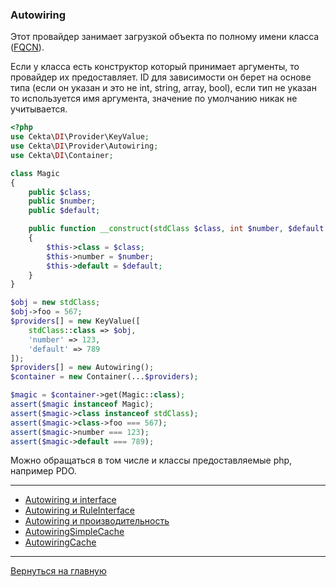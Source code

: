 ### Autowiring

Этот провайдер занимает загрузкой объекта по полному имени класса ([FQCN](https://lmgtfy.com/?q=php+fqcn)).

Если у класса есть конструктор который принимает аргументы, то провайдер их предоставляет.
ID для зависимости он берет на основе типа (если он указан и это не int, string, array, bool), если тип не указан то
используется имя аргумента, значение по умолчанию никак не учитывается.

```php
<?php
use Cekta\DI\Provider\KeyValue;
use Cekta\DI\Provider\Autowiring;
use Cekta\DI\Container;

class Magic
{
    public $class;
    public $number;
    public $default;

    public function __construct(stdClass $class, int $number, $default = 1)
    {
        $this->class = $class;
        $this->number = $number;
        $this->default = $default;
    }
}

$obj = new stdClass;
$obj->foo = 567;
$providers[] = new KeyValue([
    stdClass::class => $obj,
    'number' => 123,
    'default' => 789
]);
$providers[] = new Autowiring();
$container = new Container(...$providers);

$magic = $container->get(Magic::class);
assert($magic instanceof Magic);
assert($magic->class instanceof stdClass);
assert($magic->class->foo === 567);
assert($magic->number === 123);
assert($magic->default === 789);
```

Можно обращаться в том числе и классы предоставляемые php, например PDO.

---
* [Autowiring и interface](interface.md) 
* [Autowiring и RuleInterface](rule-interface.md) 
* [Autowiring и производительность](perfomance.md) 
* [AutowiringSimpleCache](simple-cache.md) 
* [AutowiringCache](cache.md) 
---
[Вернуться на главную](../../readme.md)
